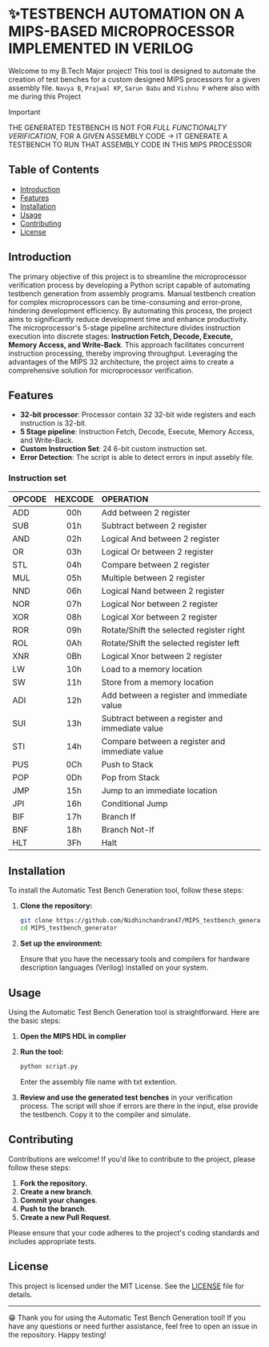 # ✨TESTBENCH AUTOMATION ON A MIPS-BASED MICROPROCESSOR IMPLEMENTED IN VERILOG

Welcome to my B.Tech Major project! This tool is designed to automate the creation of test benches for a custom designed MIPS processors for a given assembly file. `Navya B`, `Prajwal KP`, `Sarun Babu` and `Vishnu P` where also with me during this Project

> [!IMPORTANT]
>   THE GENERATED TESTBENCH IS NOT FOR *FULL FUNCTIONALTY VERIFICATION*, FOR A GIVEN ASSEMBLY CODE -> IT GENERATE A TESTBENCH TO RUN THAT ASSEMBLY CODE IN THIS MIPS PROCESSOR
 
## Table of Contents

- [Introduction](#introduction)
- [Features](#features)
- [Installation](#installation)
- [Usage](#usage)
- [Contributing](#contributing)
- [License](#license)

## Introduction

The primary objective of this project is to streamline the microprocessor verification process by developing a Python script capable of automating testbench generation from assembly programs. Manual testbench creation for complex microprocessors can be time-consuming and error-prone, hindering development efficiency. By automating this process, the project aims to significantly reduce development time and enhance productivity. The microprocessor's 5-stage pipeline architecture divides instruction execution into discrete stages: **Instruction Fetch, Decode, Execute, Memory Access, and Write-Back**. This approach facilitates concurrent instruction processing, thereby improving throughput. Leveraging the advantages of the MIPS 32 architecture, the project aims to create a comprehensive solution for microprocessor verification.

## Features

- **32-bit processor**: Processor contain 32 32-bit wide registers and each instruction is 32-bit.
- **5 Stage pipeline**: Instruction Fetch, Decode, Execute, Memory Access, and Write-Back.
- **Custom Instruction Set**: 24 6-bit custom instruction set.
- **Error Detection**: The script is able to detect errors in input assebly file.

### Instruction set
| OPCODE     | HEXCODE    | OPERATION     |
|--------------|:--------------:|:--------------|
| ADD| 00h| Add between 2 register |
| SUB| 01h| Subtract between 2 register |
| AND| 02h| Logical And between 2 register |
| OR | 03h| Logical Or between 2 register |
| STL| 04h| Compare between 2 register |
| MUL| 05h| Multiple between 2 register |
| NND| 06h| Logical Nand between 2 register |
| NOR| 07h| Logical Nor between 2 register |
| XOR| 08h| Logical Xor between 2 register |
| ROR| 09h| Rotate/Shift the selected register right  |
| ROL| 0Ah| Rotate/Shift the selected register left |
| XNR| 0Bh| Logical Xnor between 2 register |
| LW| 10h| Load to a memory location |
| SW| 11h| Store from a memory location |
| ADI| 12h| Add between a register and immediate value |
| SUI| 13h| Subtract between a register and immediate value |
| STI| 14h| Compare between a register and immediate value |
| PUS| 0Ch| Push to Stack |
| POP| 0Dh| Pop from Stack |
| JMP| 15h| Jump to an immediate location |
| JPI| 16h| Conditional Jump |
| BIF| 17h| Branch If |
| BNF| 18h| Branch Not-If |
| HLT| 3Fh| Halt |



## Installation

To install the Automatic Test Bench Generation tool, follow these steps:

1. **Clone the repository:**

    ```sh
    git clone https://github.com/Nidhinchandran47/MIPS_testbench_generator.git
    cd MIPS_testbench_generator
    ```

2. **Set up the environment:**

    Ensure that you have the necessary tools and compilers for hardware description languages (Verilog) installed on your system.

## Usage

Using the Automatic Test Bench Generation tool is straightforward. Here are the basic steps:

1. **Open the MIPS HDL in complier**

2. **Run the tool:**

    ```sh
    python script.py
    ```
    Enter the assembly file name with txt extention.

3. **Review and use the generated test benches** in your verification process.
   The script will shoe if errors are there in the input, else provide the testbench. Copy it to the compiler and simulate.



## Contributing

Contributions are welcome! If you'd like to contribute to the project, please follow these steps:

1. **Fork the repository.**
2. **Create a new branch**.
3. **Commit your changes**.
4. **Push to the branch**.
5. **Create a new Pull Request**.

Please ensure that your code adheres to the project's coding standards and includes appropriate tests.

## License

This project is licensed under the MIT License. See the [LICENSE](LICENSE) file for details.

---

😁 Thank you for using the Automatic Test Bench Generation tool! If you have any questions or need further assistance, feel free to open an issue in the repository. Happy testing!
